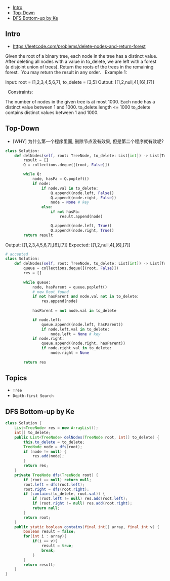 - [Intro](#intro)
- [Top-Down](#top-down)
- [DFS Bottom-up by Ke](#dfs-bottom-up-by-ke)

## Intro

- https://leetcode.com/problems/delete-nodes-and-return-forest

Given the root of a binary tree, each node in the tree has a distinct value.
After deleting all nodes with a value in to_delete, we are left with a forest (a disjoint union of trees).
Return the roots of the trees in the remaining forest.  You may return the result in any order.
 
Example 1:


Input: root = [1,2,3,4,5,6,7], to_delete = [3,5]
Output: [[1,2,null,4],[6],[7]]

 
Constraints:

The number of nodes in the given tree is at most 1000.
Each node has a distinct value between 1 and 1000.
to_delete.length <= 1000
to_delete contains distinct values between 1 and 1000.




## Top-Down

- [WHY] 为什么第一个程序里面, 删除节点没有效果, 但是第二个程序就有效呢?


```py
class Solution:
    def delNodes(self, root: TreeNode, to_delete: List[int]) -> List[TreeNode]:
        result = []
        Q = collections.deque([(root, False)])

        while Q:
            node, hasPa = Q.popleft()
            if node:
                if node.val in to_delete:
                    Q.append((node.left, False))
                    Q.append((node.right, False))
                    node = None # key
                else:
                    if not hasPa:
                        result.append(node)

                    Q.append((node.left, True))
                    Q.append((node.right, True))
        return result
```
Output: [[1,2,3,4,5,6,7],[6],[7]]
Expected: [[1,2,null,4],[6],[7]]


```py
# accepted
class Solution:
    def delNodes(self, root: TreeNode, to_delete: List[int]) -> List[TreeNode]:
        queue = collections.deque([(root, False)])
        res = []
        
        while queue:
            node, hasParent = queue.popleft()
            # new Root found
            if not hasParent and node.val not in to_delete:
                res.append(node)
                
            hasParent = not node.val in to_delete

            if node.left: 
                queue.append((node.left, hasParent))
                if node.left.val in to_delete:
                    node.left = None # key
            if node.right:
                queue.append((node.right, hasParent))
                if node.right.val in to_delete:
                    node.right = None
            
        return res
```


## Topics

- `Tree`
- `Depth-first Search`


## DFS Bottom-up by Ke
```Java
class Solution {
    List<TreeNode> res = new ArrayList();
    int[] to_delete;
    public List<TreeNode> delNodes(TreeNode root, int[] to_delete) {
        this.to_delete = to_delete;
        TreeNode node = dfs(root);
        if (node != null) {
            res.add(node);
        }
        return res;
    }
    private TreeNode dfs(TreeNode root) {
        if (root == null) return null;
        root.left = dfs(root.left);
        root.right = dfs(root.right);
        if (contains(to_delete, root.val)) {
            if (root.left != null) res.add(root.left);
            if (root.right != null) res.add(root.right);
            return null;
        }
        return root;
    }
    public static boolean contains(final int[] array, final int v) {
        boolean result = false;
        for(int i : array){
            if(i == v){
                result = true;
                break;
            }
        }
        return result;
    }
}
```






